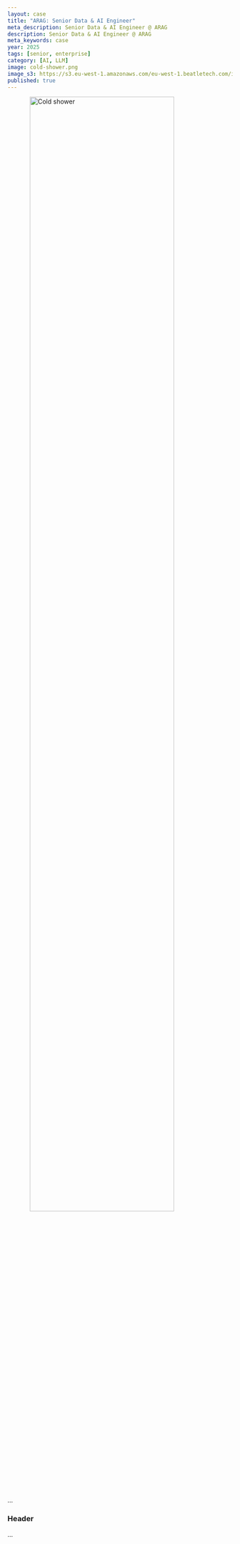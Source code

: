```yaml
---
layout: case
title: "ARAG: Senior Data & AI Engineer"
meta_description: Senior Data & AI Engineer @ ARAG
description: Senior Data & AI Engineer @ ARAG
meta_keywords: case
year: 2025
tags: [senior, enterprise]
category: [AI, LLM]
image: cold-shower.png
image_s3: https://s3.eu-west-1.amazonaws.com/eu-west-1.beatletech.com/images/cold-shower.png
published: true
---
```


<img src="https://s3.eu-west-1.amazonaws.com/eu-west-1.beatletech.com/images/cold-shower.png" alt="Cold shower" width="80%" title="Cold Shower"  style="margin-left:50px">

...

### Header

...
